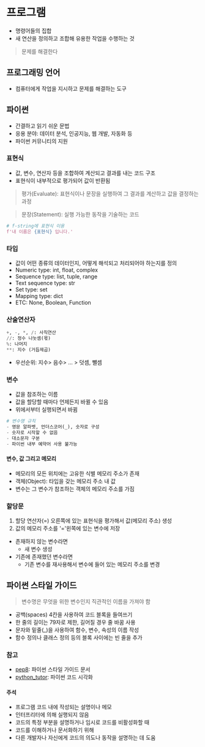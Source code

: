# 프로그램
- 명령어들의 집합
- 새 연산을 정의하고 조합해 유용한 작업을 수행하는 것 
> 문제를 해결한다

## 프로그래밍 언어 
- 컴퓨터에게 작업을 지시하고 문제를 해결하는 도구 

## 파이썬
- 간결하고 읽기 쉬운 문법
- 응용 분야: 데이터 분석, 인공지능, 웹 개발, 자동화 등
- 파이썬 커뮤니티의 지원

### 표현식 
- 값, 변수, 연산자 등을 조합하여 계산되고 결과를 내는 코드 구조 
- 표현식이 내부적으로 평가되어 값이 반환됨

> 평가(Evaluate): 표현식이나 문장을 실행하여 그 결과를 계산하고 값을 결정하는 과정 

> 문장(Statement): 실행 가능한 동작을 기술하는 코드 

```python
# f-string에 표현식 이용
f'내 이름은 {표현식} 입니다.'
```

### 타입
- 값이 어떤 종류의 데이터인지, 어떻게 해석되고 처리되어야 하는지를 정의
- Numeric type: int, float, complex
- Sequence type: list, tuple, range
- Text sequence type: str
- Set type: set
- Mapping type: dict
- ETC: None, Boolean, Function

### 산술연산자 
```python
+, -, *, /: 사칙연산
//: 정수 나눗셈(몫)
%: 나머지 
**: 지수 (거듭제곱)
```
- 우선순위: 지수> 음수> ... > 덧셈, 뺄셈


### 변수
- 값을 참조하는 이름
- 값을 할당할 때마다 언제든지 바뀔 수 있음
- 위에서부터 실행되면서 바뀜 
```python
# 변수명 규칙
- 영문 알파벳, 언더스코어(_), 숫자로 구성
- 숫자로 시작할 수 없음
- 대소문자 구분
- 파이썬 내부 예약어 사용 불가능
```

#### 변수, 값 그리고 메모리 
- 메모리의 모든 위치에는 고유한 식별 메모리 주소가 존재
- 객체(Object): 타입을 갖는 메모리 주소 내 값
- 변수는 그 변수가 참조하는 객체의 메모리 주소를 가짐

### 할당문 
1. 할당 연산자(=) 오른쪽에 있는 표현식을 평가해서 값(메모리 주소) 생성
2. 값의 메모리 주소를 '='왼쪽에 있는 변수에 저장 
- 존재하지 않는 변수라면
  * 새 변수 생성 
- 기존에 존재했던 변수라면 
  * 기존 변수를 재사용해서 변수에 들어 있는 메모리 주소를 변경

## 파이썬 스타일 가이드
> 변수명은 무엇을 위한 변수인지 직관적인 이름을 가져야 함
- 공백(spaces) 4칸을 사용하여 코드 블록을 들여쓰기
- 한 줄의 길이는 79자로 제한, 길어질 경우 줄 바꿈 사용 
- 문자와 밑줄(_)을 사용하여 함수, 변수, 속성의 이름 작성
- 함수 정의나 클래스 정의 등의 블록 사이에는 빈 줄을 추가


### 참고
- [pep8](https://pep8.org/): 파이썬 스타일 가이드 문서 
- [python_tutor](https://pythontutor.com/): 파이썬 코드 시각화 

#### 주석 
- 프로그램 코드 내에 작성되는 설명이나 메모
- 인터프리터에 의해 실행되지 않음
- 코드의 특정 부분을 설명하거나 임시로 코드를 비활성화할 때
- 코드를 이해하거나 문서화하기 위해
- 다른 개발자나 자신에게 코드의 의도나 동작을 설명하는 데 도움